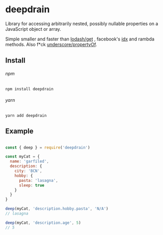 # deepdrain
Library for accessing arbitrarily nested, possibly nullable properties on a JavaScript object or array.

Simple smaller and faster than [lodash/get](https://lodash.com/docs/4.17.5#get) , facebook's [idx](https://github.com/facebookincubator/idx) and rambda methods. 
Also f*ck [underscore/propertyOf](http://underscorejs.org/#propertyOf).

## Install

###### npm 
```
npm install deepdrain 
```

###### yarn
```
yarn add deepdrain
```

## Example 

```javascript

const { deep } = require('deepdrain')

const myCat = {
  name: 'garfiled',
  description: {
    city: 'BCN',
    hobby: {
      pasta: 'lasagna',
      sleep: true
    }
  }
}

deep(myCat, 'description.hobby.pasta', 'N/A')
// lasagna

deep(myCat, 'description.age', 5)
// 5

```
